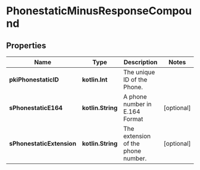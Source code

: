 
# PhonestaticMinusResponseCompound

## Properties
Name | Type | Description | Notes
------------ | ------------- | ------------- | -------------
**pkiPhonestaticID** | **kotlin.Int** | The unique ID of the Phone. | 
**sPhonestaticE164** | **kotlin.String** | A phone number in E.164 Format |  [optional]
**sPhonestaticExtension** | **kotlin.String** | The extension of the phone number. |  [optional]



